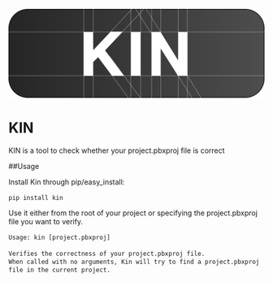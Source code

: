 ![logo][logo]

# KIN

KIN is a tool to check whether your project.pbxproj file is correct

##Usage

Install Kin through pip/easy_install:

```
pip install kin
```

Use it either from the root of your project or specifying the project.pbxproj file you want to verify.

```
Usage: kin [project.pbxproj]

Verifies the correctness of your project.pbxproj file.
When called with no arguments, Kin will try to find a project.pbxproj file in the current project.
```


[logo]: art/logo.png
